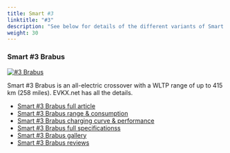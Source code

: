 ```yaml
---
title: Smart #3
linktitle: "#3"
description: "See below for details of the different variants of Smart #3"
weight: 30
---
```

### Smart #3 Brabus

<a href="hash3_brabus/"><img src="https://media.evkx.net/multimedia/models/smart/hash3/hash3_brabus/main_1_st.jpg" class="img-fluid" alt="#3 Brabus" ></a>

Smart #3 Brabus is an all-electric crossover with a WLTP range of up to 415 km (258 miles). EVKX.net has all the details. 

- [Smart #3 Brabus full article](hash3_brabus/)
- [Smart #3 Brabus range & consumption](hash3_brabus/rangeandconsumption/)
- [Smart #3 Brabus charging curve & performance](hash3_brabus/chargingcurve/)
- [Smart #3 Brabus full specificationss](hash3_brabus/specifications/)
- [Smart #3 Brabus gallery](hash3_brabus/gallery/)
- [Smart #3 Brabus reviews](hash3_brabus/reviews/)

